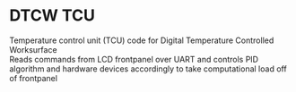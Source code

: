 # DTCW TCU
Temperature control unit (TCU) code for Digital Temperature Controlled Worksurface\
Reads commands from LCD frontpanel over UART and controls PID algorithm and hardware devices accordingly to take computational load off of frontpanel
